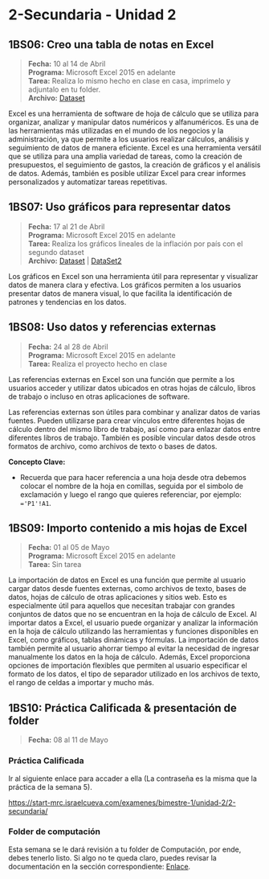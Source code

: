 # 2-Secundaria - Unidad 2

## 1BS06: Creo una tabla de notas en Excel

> **Fecha:** 10 al 14 de Abril<br> **Programa:** Microsoft Excel 2015 en adelante<br> **Tarea:** Realiza lo mismo hecho en clase en casa, imprimelo y adjuntalo en tu folder.<br> **Archivo:** [Dataset](https://github.com/kushal3877/StudentsPerformance.csv/blob/1dc0f5a8ec5a974013901bc93a5a9725763dcef1/StudentsPerformance.csv ':include :type=code')

Excel es una herramienta de software de hoja de cálculo que se utiliza para organizar, analizar y manipular datos numéricos y alfanuméricos. Es una de las herramientas más utilizadas en el mundo de los negocios y la administración, ya que permite a los usuarios realizar cálculos, análisis y seguimiento de datos de manera eficiente. Excel es una herramienta versátil que se utiliza para una amplia variedad de tareas, como la creación de presupuestos, el seguimiento de gastos, la creación de gráficos y el análisis de datos. Además, también es posible utilizar Excel para crear informes personalizados y automatizar tareas repetitivas.


## 1BS07: Uso gráficos para representar datos

> **Fecha:** 17 al 21 de Abril<br> **Programa:** Microsoft Excel 2015 en adelante<br> **Tarea:** Realiza los gráficos lineales de la inflación por país con el segundo dataset <br> **Archivo:** [Dataset](https://pkgstore.datahub.io/core/exchange-rates/yearly_csv/data/e678905c0ba7c4cd1fcae6700ab56585/yearly_csv.csv ':include :type=code') | [DataSet2](https://datahub.io/core/inflation/r/inflation-gdp.csv ':include :type=code')

Los gráficos en Excel son una herramienta útil para representar y visualizar datos de manera clara y efectiva. Los gráficos permiten a los usuarios presentar datos de manera visual, lo que facilita la identificación de patrones y tendencias en los datos.


## 1BS08: Uso datos y referencias externas

> **Fecha:** 24 al 28 de Abril<br> **Programa:** Microsoft Excel 2015 en adelante<br> **Tarea:** Realiza el proyecto hecho en clase

Las referencias externas en Excel son una función que permite a los usuarios acceder y utilizar datos ubicados en otras hojas de cálculo, libros de trabajo o incluso en otras aplicaciones de software.

Las referencias externas son útiles para combinar y analizar datos de varias fuentes. Pueden utilizarse para crear vínculos entre diferentes hojas de cálculo dentro del mismo libro de trabajo, así como para enlazar datos entre diferentes libros de trabajo. También es posible vincular datos desde otros formatos de archivo, como archivos de texto o bases de datos.

**Concepto Clave:**

- Recuerda que para hacer referencia a una hoja desde otra debemos colocar el nombre de la hoja en comillas, seguida por el simbolo de exclamación y luego el rango que quieres referenciar, por ejemplo: <code>='P1'!A1</code>.

## 1BS09: Importo contenido a mis hojas de Excel
> **Fecha:** 01 al 05 de Mayo<br> **Programa:** Microsoft Excel 2015 en adelante<br> **Tarea:** Sin tarea<br>

La importación de datos en Excel es una función que permite al usuario cargar datos desde fuentes externas, como archivos de texto, bases de datos, hojas de cálculo de otras aplicaciones y sitios web. Esto es especialmente útil para aquellos que necesitan trabajar con grandes conjuntos de datos que no se encuentran en la hoja de cálculo de Excel. Al importar datos a Excel, el usuario puede organizar y analizar la información en la hoja de cálculo utilizando las herramientas y funciones disponibles en Excel, como gráficos, tablas dinámicas y fórmulas. La importación de datos también permite al usuario ahorrar tiempo al evitar la necesidad de ingresar manualmente los datos en la hoja de cálculo. Además, Excel proporciona opciones de importación flexibles que permiten al usuario especificar el formato de los datos, el tipo de separador utilizado en los archivos de texto, el rango de celdas a importar y mucho más. 

<div class="currentTheme">

## 1BS10: Práctica Calificada & presentación de folder
> **Fecha:** 08 al 11 de Mayo<br>

### Práctica Calificada

Ir al siguiente enlace para accader a ella (La contraseña es la misma que la práctica de la semana 5).

https://start-mrc.israelcueva.com/examenes/bimestre-1/unidad-2/2-secundaria/

### Folder de computación

Esta semana se le dará revisión a tu folder de Computación, por ende, debes tenerlo listo. Si algo no te queda claro, puedes revisar la documentación en la sección correspondiente: [Enlace](/?id=_3-folder-de-computaci%c3%b3n).

</div>